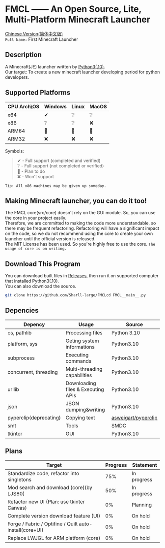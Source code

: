 # FMCL —— An Open Source, Lite, Multi-Platform Minecraft Launcher

[Chinese Version(简体中文版)](https://github.com/Sharll-large/FMCL/blob/main/README.zh.md)  
`Full Name:` First Minecraft Launcher

## Description

A Minecraft(JE) launcher written by [Python3(.10)](https://github.com/python/cpython/tree/3.10).  
Our target: To create a new minecraft launcher developing period for python developers.

## Supported Platforms

| CPU Arch\OS | Windows | Linux | MacOS |  
|-------------|---------|-------|-------|  
| x64         | ✔       | ❔     | ❔     |  
| x86         | ❔       | ❔     | ❌     |  
| ARM64       | 📌      | 📌    | 📌    |  
| ARM32       | ❌       | ❌     | ❌     |  

Symbols:
> ✔ - Full support (completed and verified)  
> ❔ - Full support (not completed or verified)  
> 📌 - Plan to do  
> ❌ - Won't support

`Tip: All x86 machines may be given up someday.`

## Making Minecraft launcher, you can do it too!

The FMCL core(src/core) doesn't rely on the GUI module. So, you can use the core in your project easily.  
Therefore, we are committed to making the code more understandable, so there may be frequent refactoring. Refactoring
will have a significant impact on the code, so we do not recommend using the core to create your own launcher until the
official version is released.  
The MIT License has been used. So you're highly free to use the core.
`The usage of core is on writing.`

## Download This Program

You can download built files in [Releases](https://github.com/Sharll-large/FMCL/releases), then run it on supported
computer that installed Python3(.10).  
You can also download the source.

```bash  
git clone https://github.com/Sharll-large/FMCLcd FMCL__main__.py  
```

## Depencies

| Depency                | Usage                              | Source                                                                    |  
|------------------------|------------------------------------|---------------------------------------------------------------------------|  
| os, pathlib            | Processing files                   | Python 3.10                                                               |  
| platform, sys          | Geting system informations         | Python3.10                                                                |  
| subprocess             | Executing commands                 | Python3.10                                                                |  
| concurrent, threading  | Multi-threading capabilities       | Python3.10                                                                |  
| urllib                 | Downloading files & Executing APIs | Python3.10                                                                |  
| json                   | JSON dumping&writing               | Python3.10                                                                |  
| pyperclip(deprecating) | Copying text                       | [asweigart/pyperclip](https://github.com/asweigart/pyperclip/tree/master) |  
| smt                    | Tools                              | SMDC                                                                      |  
| tkinter                | GUI                                | Python3.10                                                                |  

## Plans

| Target                                                  | Progress | Statement   |  
|---------------------------------------------------------|----------|-------------|  
| Standardize code, refactor into singletons              | 75%      | In progress |  
| Mod search and download (core)(by LJS80)                | 50%      | In progress |  
| Refactor new UI (Plan: use tkinter Canvas)              | 0%       | Planning    |  
| Complete version download feature (UI)                  | 0%       | On hold     |  
| Forge / Fabric / Optifine / Quilt auto-install(core+UI) | 0%       | On hold     |  
| Replace LWJGL for ARM platform (core)                   | 0%       | On hold     |
